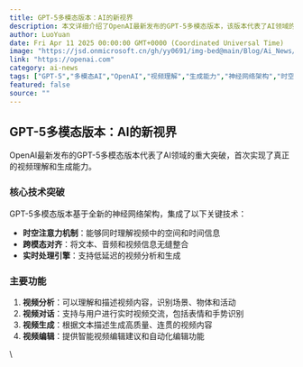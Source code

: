 ```yaml
---
title: GPT-5多模态版本：AI的新视界
description: 本文详细介绍了OpenAI最新发布的GPT-5多模态版本，该版本代表了AI领域的重大突破，首次实现了真正的视频理解和生成能力，基于全新的神经网络架构，集成了时空注意力机制、跨模态对齐和实时处理引擎等关键技术。
author: LuoYuan
date: Fri Apr 11 2025 00:00:00 GMT+0000 (Coordinated Universal Time)
image: "https://jsd.onmicrosoft.cn/gh/yy0691/img-bed@main/Blog/Ai_News/gpt-5-multimodal.jpg"
link: "https://openai.com"
category: ai-news
tags: ["GPT-5","多模态AI","OpenAI","视频理解","生成能力","神经网络架构","时空注意力机制","跨模态对齐","视频对话","视频编辑"]
featured: false
source: ""
---
```


## GPT-5多模态版本：AI的新视界

OpenAI最新发布的GPT-5多模态版本代表了AI领域的重大突破，首次实现了真正的视频理解和生成能力。

### 核心技术突破

GPT-5多模态版本基于全新的神经网络架构，集成了以下关键技术：

- **时空注意力机制**：能够同时理解视频中的空间和时间信息
- **跨模态对齐**：将文本、音频和视频信息无缝整合
- **实时处理引擎**：支持低延迟的视频分析和生成

### 主要功能

1. **视频分析**：可以理解和描述视频内容，识别场景、物体和活动
2. **视频对话**：支持与用户进行实时视频交流，包括表情和手势识别
3. **视频生成**：根据文本描述生成高质量、连贯的视频内容
4. **视频编辑**：提供智能视频编辑建议和自动化编辑功能

\